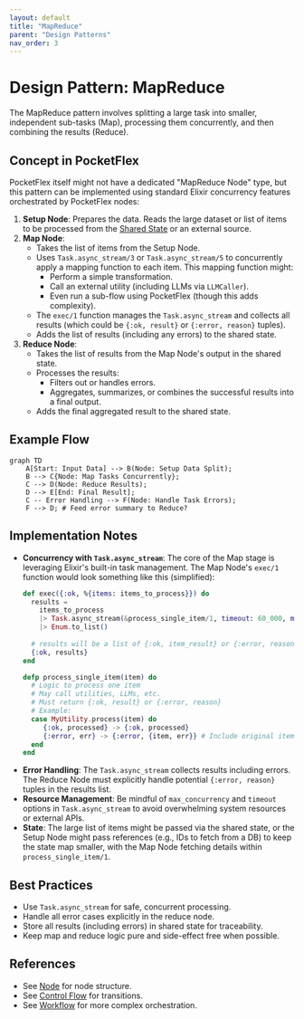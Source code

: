 ```yaml
---
layout: default
title: "MapReduce"
parent: "Design Patterns"
nav_order: 3
---
```


# Design Pattern: MapReduce

The MapReduce pattern involves splitting a large task into smaller, independent sub-tasks (Map), processing them concurrently, and then combining the results (Reduce).

## Concept in PocketFlex

PocketFlex itself might not have a dedicated "MapReduce Node" type, but this pattern can be implemented using standard Elixir concurrency features orchestrated by PocketFlex nodes:

1.  **Setup Node**: Prepares the data. Reads the large dataset or list of items to be processed from the [Shared State](../core_abstraction/communication.md) or an external source.
2.  **Map Node**: 
    *   Takes the list of items from the Setup Node.
    *   Uses `Task.async_stream/3` or `Task.async_stream/5` to concurrently apply a mapping function to each item. This mapping function might:
        *   Perform a simple transformation.
        *   Call an external utility (including LLMs via `LLMCaller`).
        *   Even run a sub-flow using PocketFlex (though this adds complexity).
    *   The `exec/1` function manages the `Task.async_stream` and collects all results (which could be `{:ok, result}` or `{:error, reason}` tuples).
    *   Adds the list of results (including any errors) to the shared state.
3.  **Reduce Node**: 
    *   Takes the list of results from the Map Node's output in the shared state.
    *   Processes the results:
        *   Filters out or handles errors.
        *   Aggregates, summarizes, or combines the successful results into a final output.
    *   Adds the final aggregated result to the shared state.

## Example Flow

```mermaid
graph TD
    A[Start: Input Data] --> B(Node: Setup Data Split);
    B --> C{Node: Map Tasks Concurrently};
    C --> D(Node: Reduce Results);
    D --> E[End: Final Result];
    C -- Error Handling --> F(Node: Handle Task Errors);
    F --> D; # Feed error summary to Reduce?
```

## Implementation Notes

- **Concurrency with `Task.async_stream`**: The core of the Map stage is leveraging Elixir's built-in task management. The Map Node's `exec/1` function would look something like this (simplified):
    ```elixir
    def exec({:ok, %{items: items_to_process}}) do
      results = 
        items_to_process
        |> Task.async_stream(&process_single_item/1, timeout: 60_000, max_concurrency: 10) 
        |> Enum.to_list()
      
      # results will be a list of {:ok, item_result} or {:error, reason} tuples
      {:ok, results}
    end

    defp process_single_item(item) do
      # Logic to process one item
      # May call utilities, LLMs, etc.
      # Must return {:ok, result} or {:error, reason}
      # Example:
      case MyUtility.process(item) do
         {:ok, processed} -> {:ok, processed}
         {:error, err} -> {:error, {item, err}} # Include original item in error
      end
    end
    ```
- **Error Handling**: The `Task.async_stream` collects results including errors. The Reduce Node must explicitly handle potential `{:error, reason}` tuples in the results list.
- **Resource Management**: Be mindful of `max_concurrency` and `timeout` options in `Task.async_stream` to avoid overwhelming system resources or external APIs.
- **State**: The large list of items might be passed via the shared state, or the Setup Node might pass references (e.g., IDs to fetch from a DB) to keep the state map smaller, with the Map Node fetching details within `process_single_item/1`. 

## Best Practices

- Use `Task.async_stream` for safe, concurrent processing.
- Handle all error cases explicitly in the reduce node.
- Store all results (including errors) in shared state for traceability.
- Keep map and reduce logic pure and side-effect free when possible.

## References
- See [Node](../core_abstraction/node.md) for node structure.
- See [Control Flow](../core_abstraction/control_flow.md) for transitions.
- See [Workflow](./workflow.md) for more complex orchestration.